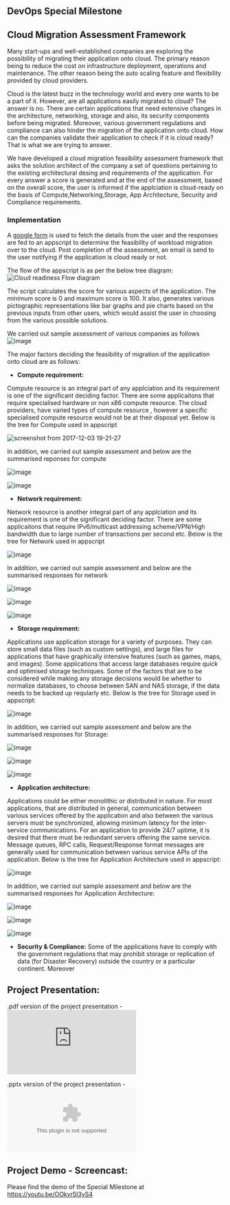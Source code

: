 ## DevOps Special Milestone

## Cloud Migration Assessment Framework

Many start-ups and well-established companies are exploring the possibility of migrating their application onto cloud. The primary reason being  to reduce the cost on infrastructure deployment, operations and maintenance. The other reason being the auto scaling feature and flexibility provided by cloud providers.

Cloud is the latest buzz in the technology world and every one wants to be a part of it. However, are all applications easily migrated to cloud? The answer is no. There are certain applications that need extensive changes in the architecture, networking, storage and also, its security components before being migrated. Moreover, various government regulations and compliance can also hinder the migration of the application onto cloud. How can the companies validate their application to check if it is cloud ready? That is what we are trying to answer.

We have developed a cloud migration feasibility assessment framework that asks the solution architect of the company a set of questions pertaining to the existing architectural desing and requirements of the application. For every answer a score is generated and at the end of the assessment, based on the overall score, the user is informed if the applciation is cloud-ready on the basis of Compute,Networking,Storage, App Architecture, Security and Compliance requirements.
 

### Implementation

A [google form](https://docs.google.com/forms/d/e/1FAIpQLSfQZN2ky9q9jCyHIQFXNMgT7D4Kl0tL7dMqAI-tediOzcnUCQ/viewform) is used to fetch the details from the user and the responses are fed to an appscript to determine the feasibility of workload migration over to the cloud. Post completion of the assessment, an email is send to the user notifying if the application is cloud ready or not.

The flow of the appscript is as per the below tree diagram: ![Cloud readiness Flow diagram](https://github.ncsu.edu/rpathur/DevOpsProject/blob/Milestone4/MS4-SPECIAL/Cloud%20readiness%20diagram.jpg)

The script calculates the score for various aspects of the application. The minimum score is 0 and maximum score is 100. It also, generates various pictographic representations like bar graphs and pie charts based on the previous inputs from other users, which would assist the user in choosing from the various possible solutions.

We carried out sample assessment of various companies as follows
![image](https://media.github.ncsu.edu/user/6391/files/5cef7d2c-d857-11e7-90c7-8395e4a03d09)


The major factors deciding the feasibility of migration of the application onto cloud are as follows:
* **Compute requirement:**

Compute resource is an integral part of any applciation and its requirement is one of the significant deciding factor. There are some applicaitons that require specialised hardware or non x86 compute resource. The cloud providers, have varied types of compute resource , however a specific specialised compute resource would not be at their disposal yet. Below is the tree for Compute used in appscript

![screenshot from 2017-12-03 19-21-27](https://media.github.ncsu.edu/user/7412/files/7f8b2f2c-d85f-11e7-8707-db5d1f677cb9)


In addition, we carried out sample assessment and below are the summarised reponses for compute

 ![image](https://media.github.ncsu.edu/user/6391/files/1fa908d2-d854-11e7-8478-2b40e61072d8)
        
 ![image](https://media.github.ncsu.edu/user/6391/files/3573caf8-d854-11e7-8a7b-1a840d0c7586)

* **Network requirement:**

Network resource is another integral part of any applciation and its requirement is one of the significant deciding factor. There are some applicaitons that require IPv6/multicast addressing scheme/VPN/High bandwidth due to large number of transactions per second etc. Below is the tree for Network used in appscript

![image](https://media.github.ncsu.edu/user/7412/files/eb74839a-d85b-11e7-9640-9b95c9834859)

In addition, we carried out sample assessment and below are the summarised responses for network

![image](https://media.github.ncsu.edu/user/6391/files/9e5a1074-d857-11e7-85df-0da53e966d18)

![image](https://media.github.ncsu.edu/user/6391/files/abada268-d857-11e7-827d-e72c300f99aa)

![image](https://media.github.ncsu.edu/user/6391/files/b82906ea-d857-11e7-9fc5-ba11875d10c6)



* **Storage requirement:**

Applications use application storage for a variety of purposes. They can store small data files (such as custom settings), and large files for applications that have graphically intensive features (such as games, maps, and images). Some applications that access large databases require quick and optimised storage techniques. Some of the factors that are to be considered while making any storage decisions would be whether to normalize databases, to choose between SAN and NAS storage, if the data needs to be backed up reqularly etc. Below is the tree for Storage used in appscript:

![image](https://media.github.ncsu.edu/user/7412/files/b2d8c442-d85b-11e7-9c0a-4f8b7129f451)

In addition, we carried out sample assessment and below are the summarised responses for Storage:

![image](https://media.github.ncsu.edu/user/6391/files/fc6687d0-d85f-11e7-9c22-e253737ca864)

![image](https://media.github.ncsu.edu/user/6391/files/1f3bc216-d860-11e7-9492-256548214cb5)

![image](https://media.github.ncsu.edu/user/6391/files/2ca45c74-d860-11e7-84b2-993fe55c167c)


* **Application architecture:**

Applications could be either monolithic or distributed in nature. For most applications, that are distributed in general, communication between various services offered by the application and also between the various servers must be synchronized, allowing minimum latency for the inter-service communications. For an application to provide 24/7 uptime, it is desired that there must be redundant servers offering the same service. Message queues, RPC calls, Request/Response format messages are generally used for communication between various service APIs of the application. Below is the tree for Application Architecture used in appscript:

![image](https://media.github.ncsu.edu/user/7412/files/49d90388-d85d-11e7-8f94-c0d0a3034f2b)

In addition, we carried out sample assessment and below are the summarised responses for Application Architecture:

![image](https://media.github.ncsu.edu/user/6391/files/4dcfc97e-d860-11e7-9d52-3f02aabf6935)

![image](https://media.github.ncsu.edu/user/6391/files/5d11955c-d860-11e7-8597-2c2452f8a14b)

![image](https://media.github.ncsu.edu/user/6391/files/69b97ce8-d860-11e7-84b8-81a6c7160474)


* **Security & Compliance:**
Some of the applications have to comply with the government regulations that may prohibit storage or replication of data (for Disaster Recovery) outside the country or a particular continent. Moreover





## Project Presentation:

.pdf version of the project presentation - ![DevOps Pipeline.pdf](https://github.ncsu.edu/rpathur/DevOpsProject/blob/Milestone4/MS4-SPECIAL/DevOps%20Pipeline.pdf)

.pptx version of the project presentation - ![DevOps Pipeline.pptx](https://github.ncsu.edu/rpathur/DevOpsProject/blob/Milestone4/MS4-SPECIAL/DevOps%20Pipeline.pptx)

## Project Demo - Screencast:
 
 Please find the demo of the Special Milestone at https://youtu.be/OOkvr5I3yS4
